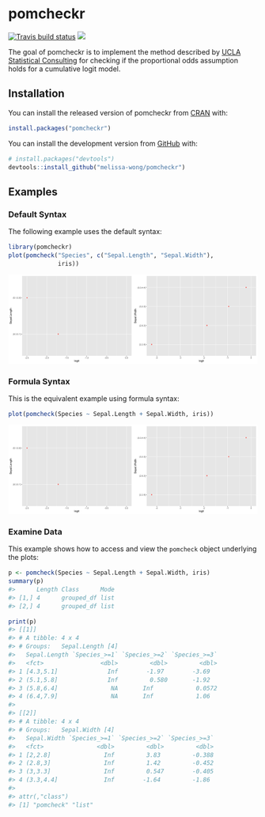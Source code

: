 
<!-- README.md is generated from README.Rmd. Please edit that file -->

# pomcheckr

<!-- badges: start -->

[![Travis build
status](https://travis-ci.com/melissa-wong/pomcheckr.svg?branch=main)](https://travis-ci.com/melissa-wong/pomcheckr)
[![](https://cranlogs.r-pkg.org/badges/grand-total/pomcheckr)](https://cran.r-project.org/package=pomcheckr)
<!-- badges: end -->

The goal of pomcheckr is to implement the method described by [UCLA
Statistical
Consulting](https://stats.idre.ucla.edu/r/dae/ordinal-logistic-regression/)
for checking if the proportional odds assumption holds for a cumulative
logit model.

## Installation

You can install the released version of pomcheckr from
[CRAN](https://CRAN.R-project.org) with:

``` r
install.packages("pomcheckr")
```

You can install the development version from
[GitHub](https://github.com/) with:

``` r
# install.packages("devtools")
devtools::install_github("melissa-wong/pomcheckr")
```

## Examples

### Default Syntax

The following example uses the default syntax:

``` r
library(pomcheckr)
plot(pomcheck("Species", c("Sepal.Length", "Sepal.Width"),
              iris))
```

<img src="man/figures/README-example2-1.png" width="50%" /><img src="man/figures/README-example2-2.png" width="50%" />

### Formula Syntax

This is the equivalent example using formula syntax:

``` r
plot(pomcheck(Species ~ Sepal.Length + Sepal.Width, iris))
```

<img src="man/figures/README-example1-1.png" width="50%" /><img src="man/figures/README-example1-2.png" width="50%" />

### Examine Data

This example shows how to access and view the `pomcheck` object
underlying the plots:

``` r
p <- pomcheck(Species ~ Sepal.Length + Sepal.Width, iris)
summary(p)
#>      Length Class      Mode
#> [1,] 4      grouped_df list
#> [2,] 4      grouped_df list
```

``` r
print(p)
#> [[1]]
#> # A tibble: 4 x 4
#> # Groups:   Sepal.Length [4]
#>   Sepal.Length `Species_>=1` `Species_>=2` `Species_>=3`
#>   <fct>                <dbl>         <dbl>         <dbl>
#> 1 [4.3,5.1]              Inf        -1.97        -3.69  
#> 2 (5.1,5.8]              Inf         0.580       -1.92  
#> 3 (5.8,6.4]               NA       Inf            0.0572
#> 4 (6.4,7.9]               NA       Inf            1.06  
#> 
#> [[2]]
#> # A tibble: 4 x 4
#> # Groups:   Sepal.Width [4]
#>   Sepal.Width `Species_>=1` `Species_>=2` `Species_>=3`
#>   <fct>               <dbl>         <dbl>         <dbl>
#> 1 [2,2.8]               Inf         3.83         -0.388
#> 2 (2.8,3]               Inf         1.42         -0.452
#> 3 (3,3.3]               Inf         0.547        -0.405
#> 4 (3.3,4.4]             Inf        -1.64         -1.86 
#> 
#> attr(,"class")
#> [1] "pomcheck" "list"
```
